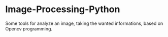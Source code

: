 # Image-Processing-Python
Some tools for analyze an image, taking the wanted informations, based on Opencv programming.
